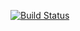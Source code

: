[![Build Status](https://github.com/berlingoqc/dm-ui/workflows/node/badge.svg)](https://github.com/berlingoqc/dm-ui/actions)
